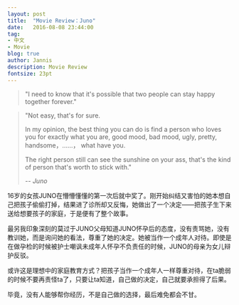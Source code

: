 ```yaml
---
layout: post
title:  "Movie Review：Juno"
date:   2016-08-08 23:44:00
tag:
- 中文
- Movie
blog: true
author: Jannis
description: Movie Review
fontsize: 23pt
---
```


<blockquote>
"I need to know that it's possible that two people can stay happy together forever." <br>
</blockquote>


<blockquote>
"Not easy, that's for sure.

In my opinion, the best thing you can do is find a person who loves you for exactly what you are,
good mood, bad mood, ugly, pretty, handsome，……， what have you.

The right person still can see the sunshine on your ass, that's the kind of person that's worth to stick with."

-- <i>Juno</i>
</blockquote>




16岁的女孩JUNO在懵懵懂懂的第一次后就中奖了。刚开始纠结又害怕的她本想自己把孩子偷偷打掉，结果进了诊所却又反悔，她做出了一个决定——把孩子生下来送给想要孩子的家庭，于是便有了整个故事。

最另我印象深刻的莫过于JUNO父母知道JUNO怀孕后的态度，没有责骂她，没有教训她，而是询问她的看法，尊重了她的决定。她被当作一个成年人对待。即使是在做孕检的时候被护士嘲讽未成年人怀孕不负责任的时候，JUNO的母亲为女儿辩护反驳。

或许这是理想中的家庭教育方式？把孩子当作一个成年人一样尊重对待，在ta脆弱的时候不要再责怪ta了，只要让ta知道，自己做的决定，自己就要承担得了后果。

毕竟，没有人能够帮你经历，不是自己做的选择，最后难免都会不甘。
